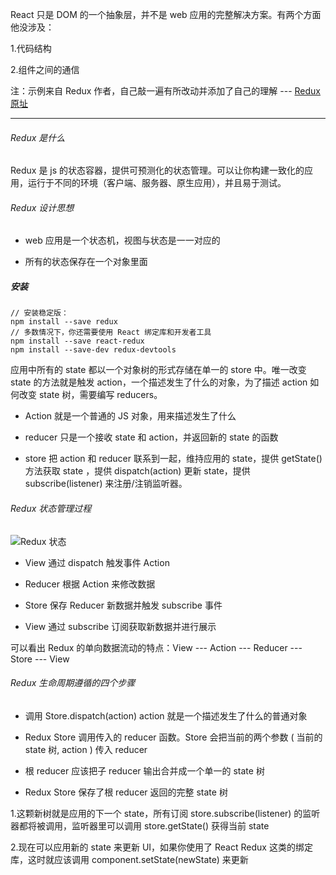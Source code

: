 React 只是 DOM 的一个抽象层，并不是 web 应用的完整解决方案。有两个方面他没涉及：

1.代码结构

2.组件之间的通信

注：示例来自 Redux 作者，自己敲一遍有所改动并添加了自己的理解 --- [Redux 原址](https://github.com/reduxjs/redux)

---

###### Redux 是什么

Redux 是 js 的状态容器，提供可预测化的状态管理。可以让你构建一致化的应用，运行于不同的环境（客户端、服务器、原生应用），并且易于测试。

###### Redux 设计思想

- web 应用是一个状态机，视图与状态是一一对应的

- 所有的状态保存在一个对象里面

##### 安装
```
// 安装稳定版：
npm install --save redux
// 多数情况下，你还需要使用 React 绑定库和开发者工具
npm install --save react-redux
npm install --save-dev redux-devtools
```
应用中所有的 state 都以一个对象树的形式存储在单一的 store 中。唯一改变 state 的方法就是触发 action，一个描述发生了什么的对象，为了描述 action 如何改变 state 树，需要编写 reducers。

- Action 就是一个普通的 JS 对象，用来描述发生了什么

- reducer 只是一个接收 state 和 action，并返回新的 state 的函数

- store 把 action 和 reducer 联系到一起，维持应用的 state，提供 getState() 方法获取 state ，提供 dispatch(action) 更新 state，提供 subscribe(listener) 来注册/注销监听器。

###### Redux 状态管理过程

![Redux 状态](https://upload-images.jianshu.io/upload_images/17067702-e2cd04bd874955b3.png?imageMogr2/auto-orient/strip%7CimageView2/2/w/1240)

- View 通过 dispatch 触发事件 Action

- Reducer 根据 Action 来修改数据

- Store 保存 Reducer 新数据并触发 subscribe 事件

- View 通过 subscribe 订阅获取新数据并进行展示

可以看出 Redux 的单向数据流动的特点：View --- Action --- Reducer --- Store --- View

###### Redux 生命周期遵循的四个步骤

- 调用 Store.dispatch(action) action 就是一个描述发生了什么的普通对象

- Redux Store 调用传入的 reducer 函数。Store 会把当前的两个参数 ( 当前的 state 树, action ) 传入 reducer

- 根 reducer 应该把子 reducer 输出合并成一个单一的  state 树  

- Redux Store 保存了根 reducer 返回的完整 state 树

1.这颗新树就是应用的下一个 state，所有订阅 store.subscribe(listener) 的监听器都将被调用，监听器里可以调用 store.getState() 获得当前 state

2.现在可以应用新的 state 来更新 UI，如果你使用了 React Redux 这类的绑定库，这时就应该调用 component.setState(newState) 来更新 




